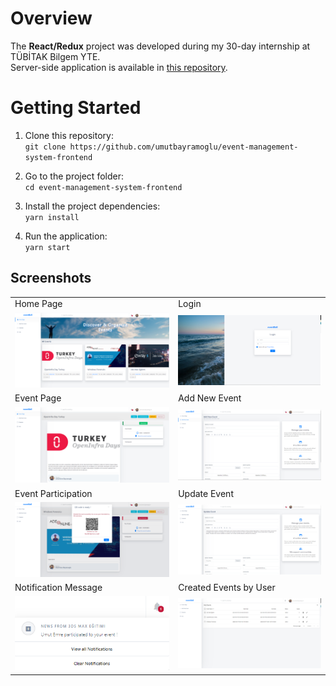 # Overview

The **React/Redux** project was developed during my 30-day internship at TÜBİTAK Bilgem YTE.\
Server-side application is available in [this repository](https://github.com/umutbayramoglu/event-management-system-backend).

# Getting Started
1. Clone this repository:\
`git clone https://github.com/umutbayramoglu/event-management-system-frontend`

2. Go to the project folder:\
`cd event-management-system-frontend`

3. Install the project dependencies:\
`yarn install`

4. Run the application:\
`yarn start`


## Screenshots

<p align="center">
<table>
  <tr>
     <td>Home Page</td>
     <td>Login</td>
  </tr>
  <tr>
    <td><img src="https://github.com/umutbayramoglu/event-management-system-frontend/blob/master/screenshots/s1.PNG?raw=true" width="500"></td>
    <td><img src="https://github.com/umutbayramoglu/event-management-system-frontend/blob/master/screenshots/s7.PNG?raw=true" width="500"></td>
  </tr>
  
  
   <tr>
     <td>Event Page</td>
     <td>Add New Event</td>
  </tr>
  <tr>
     <td><img src="https://github.com/umutbayramoglu/event-management-system-frontend/blob/master/screenshots/s8.PNG?raw=true" width="500"></td>
     <td><img src="https://github.com/umutbayramoglu/event-management-system-frontend/blob/master/screenshots/s2.PNG?raw=true" width="500"></td>
  </tr>

  <tr>
    <td>Event Participation</td>
     <td>Update Event</td>
  </tr>
  <tr>
    <td><img src="https://github.com/umutbayramoglu/event-management-system-frontend/blob/master/screenshots/s6.PNG?raw=true" width="500"></td>
    <td><img src="https://github.com/umutbayramoglu/event-management-system-frontend/blob/master/screenshots/s4.PNG?raw=true" width="500"></td>
  </tr>
  

  <tr>
      <td>Notification Message</td>
      <td>Created Events by User</td>
  </tr>
  <tr>
      <td><img src="https://github.com/umutbayramoglu/event-management-system-frontend/blob/master/screenshots/s3.PNG?raw=true" width="500"></td>
      <td><img src="https://github.com/umutbayramoglu/event-management-system-frontend/blob/master/screenshots/s5.PNG?raw=true" width="500"></td>
  </tr>
 </table>
</p>

